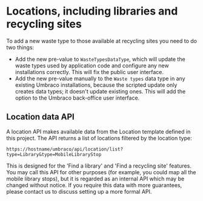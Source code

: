 # Locations, including libraries and recycling sites

To add a new waste type to those available at recycling sites you need to do two things:

* Add the new pre-value to `WasteTypesDataType`, which will update the waste types used by application code and configure any new installations correctly. This will fix the public user interface.
* Add the new pre-value manually to the `Waste types` data type in any existing Umbraco installations, because the scripted update only creates data types; it doesn't update existing ones. This will add the option to the Umbraco back-office user interface.

## Location data API

A location API makes available data from the Location template defined in this project. The API returns a list of locations filtered by the location type:

	https://hostname/umbraco/api/location/list?type=Library&type=MobileLibraryStop

This is designed for the 'Find a library' and 'Find a recycling site' features. You may call this API for other purposes (for example, you could map all the mobile library stops), but it is regarded as an internal API which may be changed without notice. If you require this data with more guarantees, please contact us to discuss setting up a more formal API. 